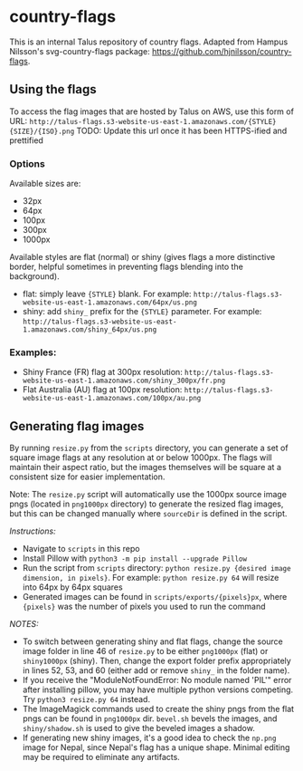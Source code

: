 # country-flags

This is an internal Talus repository of country flags. Adapted from Hampus Nilsson's svg-country-flags package: https://github.com/hjnilsson/country-flags.

## Using the flags

To access the flag images that are hosted by Talus on AWS, use this form of URL:
`http://talus-flags.s3-website-us-east-1.amazonaws.com/{STYLE}{SIZE}/{ISO}.png`
TODO: Update this url once it has been HTTPS-ified and prettified

### Options

Available sizes are:

- 32px
- 64px
- 100px
- 300px
- 1000px

Available styles are flat (normal) or shiny (gives flags a more distinctive border, helpful sometimes in preventing flags blending into the background).

- flat: simply leave `{STYLE}` blank. For example: `http://talus-flags.s3-website-us-east-1.amazonaws.com/64px/us.png`
- shiny: add `shiny_` prefix for the `{STYLE}` parameter. For example: `http://talus-flags.s3-website-us-east-1.amazonaws.com/shiny_64px/us.png`

### Examples:

- Shiny France (FR) flag at 300px resolution: `http://talus-flags.s3-website-us-east-1.amazonaws.com/shiny_300px/fr.png`
- Flat Australia (AU) flag at 100px resolution: `http://talus-flags.s3-website-us-east-1.amazonaws.com/100px/au.png`

## Generating flag images

By running `resize.py` from the `scripts` directory, you can generate a set of square image flags at any resolution at or below 1000px. The flags will maintain their aspect ratio, but the images themselves will be square at a consistent size for easier implementation.

Note: The `resize.py` script will automatically use the 1000px source image pngs (located in `png1000px` directory) to generate the resized flag images, but this can be changed manually where `sourceDir` is defined in the script.

_Instructions:_

- Navigate to `scripts` in this repo
- Install Pillow with `python3 -m pip install --upgrade Pillow`
- Run the script from `scripts` directory: `python resize.py {desired image dimension, in pixels}`. For example: `python resize.py 64` will resize into 64px by 64px squares
- Generated images can be found in `scripts/exports/{pixels}px`, where `{pixels}` was the number of pixels you used to run the command

_NOTES:_

- To switch between generating shiny and flat flags, change the source image folder in line 46 of `resize.py` to be either `png1000px` (flat) or `shiny1000px` (shiny). Then, change the export folder prefix appropriately in lines 52, 53, and 60 (either add or remove `shiny_` in the folder name).
- If you receive the "ModuleNotFoundError: No module named 'PIL'" error after installing pillow, you may have multiple python versions competing. Try `python3 resize.py 64` instead.
- The ImageMagick commands used to create the shiny pngs from the flat pngs can be found in `png1000px` dir. `bevel.sh` bevels the images, and `shiny/shadow.sh` is used to give the beveled images a shadow.
- If generating new shiny images, it's a good idea to check the `np.png` image for Nepal, since Nepal's flag has a unique shape. Minimal editing may be required to eliminate any artifacts.
